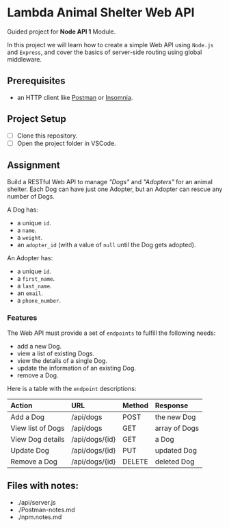 # Lambda Animal Shelter Web API

Guided project for **Node API 1** Module.

In this project we will learn how to create a simple Web API using `Node.js` and `Express`, and cover the basics of server-side routing using global middleware.

## Prerequisites

- an HTTP client like [Postman](https://www.getpostman.com/downloads/) or [Insomnia](https://insomnia.rest/download/).

## Project Setup

- [ ] Clone this repository.
- [ ] Open the project folder in VSCode.

## Assignment

Build a RESTful Web API to manage _"Dogs"_ and _"Adopters"_ for an animal shelter. Each Dog can have just one Adopter, but an Adopter can rescue any number of Dogs.

A Dog has:

- a unique `id`.
- a `name`.
- a `weight`.
- an `adopter_id` (with a value of `null` until the Dog gets adopted).

An Adopter has:

- a unique `id`.
- a `first_name`.
- a `last_name`.
- an `email`.
- a `phone_number`.

### Features

The Web API must provide a set of `endpoints` to fulfill the following needs:

- add a new Dog.
- view a list of existing Dogs.
- view the details of a single Dog.
- update the information of an existing Dog.
- remove a Dog.

Here is a table with the `endpoint` descriptions:

| Action                | URL                | Method | Response          |
| :-------------------- | :----------------- | :----- | :---------------- |
| Add a Dog             | /api/dogs          | POST   | the new Dog       |
| View list of Dogs     | /api/dogs          | GET    | array of Dogs     |
| View Dog details      | /api/dogs/{id}     | GET    | a Dog             |
| Update Dog            | /api/dogs/{id}     | PUT    | updated Dog       |
| Remove a Dog          | /api/dogs/{id}     | DELETE | deleted Dog       |



## Files with notes:
- ./api/server.js
- ./Postman-notes.md
- ./npm.notes.md